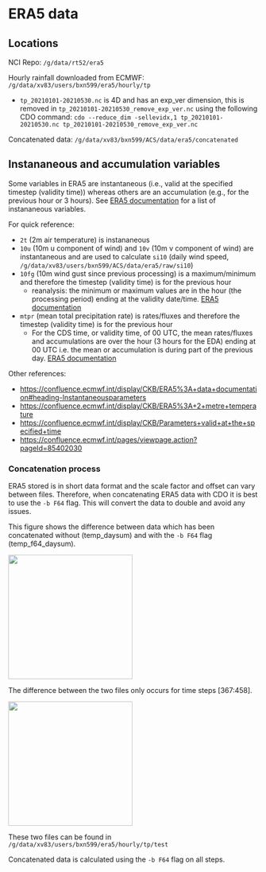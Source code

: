 # ERA5 data

## Locations
NCI Repo: `/g/data/rt52/era5`
  
Hourly rainfall downloaded from ECMWF: `/g/data/xv83/users/bxn599/era5/hourly/tp`
  
- `tp_20210101-20210530.nc` is 4D and has an exp_ver dimension, this is removed in `tp_20210101-20210530_remove_exp_ver.nc` using the following CDO command: `cdo --reduce_dim -sellevidx,1 tp_20210101-20210530.nc tp_20210101-20210530_remove_exp_ver.nc` 
  
Concatenated data: `/g/data/xv83/bxn599/ACS/data/era5/concatenated`

## Instananeous and accumulation variables
Some variables in ERA5 are instantaneous (i.e., valid at the specified timestep (validity time)) whereas others are an accumulation (e.g., for the previous hour or 3 hours). See [ERA5 documentation](https://confluence.ecmwf.int/display/CKB/ERA5%3A+data+documentation#ERA5:datadocumentation-Table2) for a list of instananeous variables.

For quick reference: 
- `2t` (2m air temperature) is instananeous
- `10u` (10m u component of wind) and `10v` (10m v component of wind) are instantaneous and are used to calculate `si10` (daily wind speed, `/g/data/xv83/users/bxn599/ACS/data/era5/raw/si10`)
- `10fg` (10m wind gust since previous processing) is a maximum/minimum and therefore the timestep (validity time) is for the previous hour
  - reanalysis: the minimum or maximum values are in the hour (the processing period) ending at the validity date/time. [ERA5 documentation](https://confluence.ecmwf.int/display/CKB/ERA5%3A+data+documentation#ERA5:datadocumentation-Minimum/maximumsincethepreviouspostprocessing)
- `mtpr` (mean total precipitation rate) is rates/fluxes and therefore the timestep (validity time) is for the previous hour
  - For the CDS time, or validity time, of 00 UTC, the mean rates/fluxes and accumulations are over the hour (3 hours for the EDA) ending at 00 UTC i.e. the mean or accumulation is during part of the previous day. [ERA5 documentation](https://confluence.ecmwf.int/display/CKB/ERA5%3A+data+documentation#ERA5:datadocumentation-Meanrates/fluxesandaccumulations)

Other references: 
- https://confluence.ecmwf.int/display/CKB/ERA5%3A+data+documentation#heading-Instantaneousparameters
- https://confluence.ecmwf.int/display/CKB/ERA5%3A+2+metre+temperature
- https://confluence.ecmwf.int/display/CKB/Parameters+valid+at+the+specified+time
- https://confluence.ecmwf.int/pages/viewpage.action?pageId=85402030
  
### Concatenation process
ERA5 stored is in short data format and the scale factor and offset can vary between files. 
Therefore, when concatenating ERA5 data with CDO it is best to use the `-b F64` flag. 
This will convert the data to double and avoid any issues.

This figure shows the difference between data which has been concatenated without (temp_daysum) and with the `-b F64` flag (temp_f64_daysum). 

<img src="https://user-images.githubusercontent.com/34051150/201275706-008fc951-fdc5-4d00-9edc-3d97c077d11d.png" width="250" height="250">

The difference between the two files only occurs for time steps [367:458].

<img src="https://user-images.githubusercontent.com/34051150/201282049-2c47a89b-5e73-45a4-967c-4118263a9c3d.png" width="250" height="250">

These two files can be found in `/g/data/xv83/users/bxn599/era5/hourly/tp/test`

Concatenated data is calculated using the `-b F64` flag on all steps.
